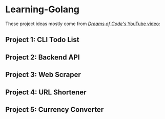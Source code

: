 # Learning-Golang

These project ideas mostly come from [*Dreams of Code's* YouTube video](https://youtu.be/gXmznGEW9vo):

## Project 1: CLI Todo List 


## Project 2: Backend API


## Project 3: Web Scraper


## Project 4: URL Shortener


## Project 5: Currency Converter
